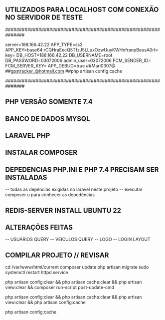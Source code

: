 
## UTILIZADOS PARA LOCALHOST COM CONEXÃO NO SERVIDOR DE TESTE
###############################################################

server=188.166.42.22
APP_TYPE=ss3
APP_KEY=base64:rCQHraEecQ5TfzJ5LLuxOzwUuyKWHnfranpBeusA0rI=
key=
DB_HOST=188.166.42.22
DB_USERNAME=root
DB_PASSWORD=03072006
admin_user=03072006
FCM_SENDER_ID=
FCM_SERVER_KEY=
APP_DEBUG=true
##Mari0307@
##gpstracker_@hotmail.com
##php artisan config:cache

###############################################################

## PHP VERSÃO SOMENTE 7.4
## BANCO DE DADOS MYSQL
## LARAVEL PHP
## INSTALAR COMPOSER

## DEPEDENCIAS PHP.INI E PHP 7.4 PRECISAM SER INSTALADAS
-- todas as depências exigidas no laravel neste projeto
-- executar composer u para conhecer as depedências


## REDIS-SERVER  INSTALL UBUNTU 22



## ALTERAÇÕES FEITAS

-- USUÁRIOS QUERY
-- VEICULOS QUERY
-- LOGO
-- LOGIN LAYOUT

## COMPILAR PROJETO // REVISAR

cd /var/www/html/current
composer update
php artisan migrate
sudo systemctl restart httpd.service

php artisan config:clear && php artisan cache:clear && php artisan view:clear && composer run-script post-update-cmd

php artisan config:clear && php artisan cache:clear && php artisan view:clear && php artisan config:cache

php artisan config:cache
